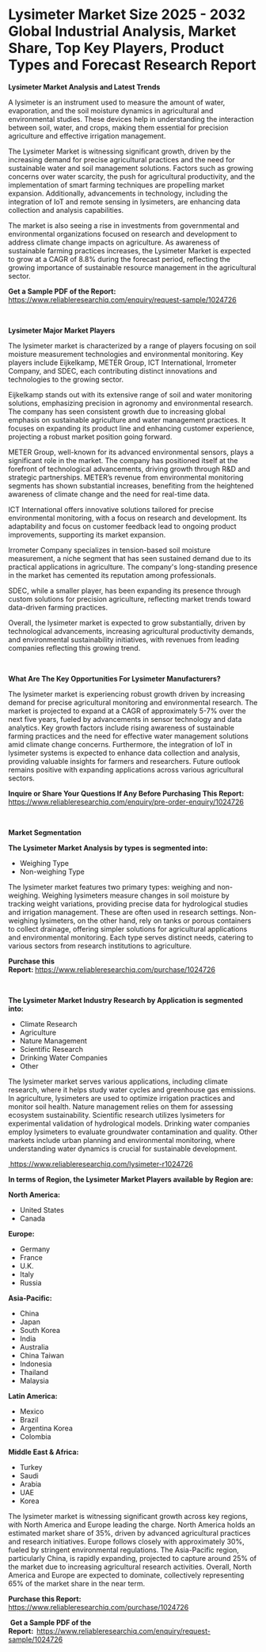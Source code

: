 <p><h1>Lysimeter Market Size 2025 - 2032 Global Industrial Analysis, Market Share, Top Key Players, Product Types and Forecast Research Report</h1></p><p><strong>Lysimeter Market Analysis and Latest Trends</strong></p>
<p><p>A lysimeter is an instrument used to measure the amount of water, evaporation, and the soil moisture dynamics in agricultural and environmental studies. These devices help in understanding the interaction between soil, water, and crops, making them essential for precision agriculture and effective irrigation management.</p><p>The Lysimeter Market is witnessing significant growth, driven by the increasing demand for precise agricultural practices and the need for sustainable water and soil management solutions. Factors such as growing concerns over water scarcity, the push for agricultural productivity, and the implementation of smart farming techniques are propelling market expansion. Additionally, advancements in technology, including the integration of IoT and remote sensing in lysimeters, are enhancing data collection and analysis capabilities.</p><p>The market is also seeing a rise in investments from governmental and environmental organizations focused on research and development to address climate change impacts on agriculture. As awareness of sustainable farming practices increases, the Lysimeter Market is expected to grow at a CAGR of 8.8% during the forecast period, reflecting the growing importance of sustainable resource management in the agricultural sector.</p></p>
<p><strong>Get a Sample PDF of the Report:&nbsp;</strong> <a href="https://www.reliableresearchiq.com/enquiry/request-sample/1024726?utm_campaign=3112&utm_medium=2&utm_source=Github&utm_content=ia&utm_term=17042025&utm_id=lysimeter">https://www.reliableresearchiq.com/enquiry/request-sample/1024726</a></p>
<p>&nbsp;</p>
<p><strong>Lysimeter Major Market Players</strong></p>
<p><p>The lysimeter market is characterized by a range of players focusing on soil moisture measurement technologies and environmental monitoring. Key players include Eijkelkamp, METER Group, ICT International, Irrometer Company, and SDEC, each contributing distinct innovations and technologies to the growing sector.</p><p>Eijkelkamp stands out with its extensive range of soil and water monitoring solutions, emphasizing precision in agronomy and environmental research. The company has seen consistent growth due to increasing global emphasis on sustainable agriculture and water management practices. It focuses on expanding its product line and enhancing customer experience, projecting a robust market position going forward.</p><p>METER Group, well-known for its advanced environmental sensors, plays a significant role in the market. The company has positioned itself at the forefront of technological advancements, driving growth through R&D and strategic partnerships. METER’s revenue from environmental monitoring segments has shown substantial increases, benefiting from the heightened awareness of climate change and the need for real-time data.</p><p>ICT International offers innovative solutions tailored for precise environmental monitoring, with a focus on research and development. Its adaptability and focus on customer feedback lead to ongoing product improvements, supporting its market expansion. </p><p>Irrometer Company specializes in tension-based soil moisture measurement, a niche segment that has seen sustained demand due to its practical applications in agriculture. The company's long-standing presence in the market has cemented its reputation among professionals.</p><p>SDEC, while a smaller player, has been expanding its presence through custom solutions for precision agriculture, reflecting market trends toward data-driven farming practices.</p><p>Overall, the lysimeter market is expected to grow substantially, driven by technological advancements, increasing agricultural productivity demands, and environmental sustainability initiatives, with revenues from leading companies reflecting this growing trend.</p></p>
<p>&nbsp;</p>
<p><strong>What Are The Key Opportunities For Lysimeter Manufacturers?</strong></p>
<p><p>The lysimeter market is experiencing robust growth driven by increasing demand for precise agricultural monitoring and environmental research. The market is projected to expand at a CAGR of approximately 5-7% over the next five years, fueled by advancements in sensor technology and data analytics. Key growth factors include rising awareness of sustainable farming practices and the need for effective water management solutions amid climate change concerns. Furthermore, the integration of IoT in lysimeter systems is expected to enhance data collection and analysis, providing valuable insights for farmers and researchers. Future outlook remains positive with expanding applications across various agricultural sectors.</p></p>
<p><strong>Inquire or Share Your Questions If Any Before Purchasing This Report:</strong> <a href="https://www.reliableresearchiq.com/enquiry/pre-order-enquiry/1024726?utm_campaign=3112&utm_medium=2&utm_source=Github&utm_content=ia&utm_term=17042025&utm_id=lysimeter">https://www.reliableresearchiq.com/enquiry/pre-order-enquiry/1024726</a></p>
<p>&nbsp;</p>
<p><strong>Market Segmentation</strong></p>
<p><strong>The Lysimeter Market Analysis by types is segmented into:</strong></p>
<p><ul><li>Weighing Type</li><li>Non-weighing Type</li></ul></p>
<p><p>The lysimeter market features two primary types: weighing and non-weighing. Weighing lysimeters measure changes in soil moisture by tracking weight variations, providing precise data for hydrological studies and irrigation management. These are often used in research settings. Non-weighing lysimeters, on the other hand, rely on tanks or porous containers to collect drainage, offering simpler solutions for agricultural applications and environmental monitoring. Each type serves distinct needs, catering to various sectors from research institutions to agriculture.</p></p>
<p><strong>Purchase this Report:&nbsp;</strong><a href="https://www.reliableresearchiq.com/purchase/1024726?utm_campaign=3112&utm_medium=2&utm_source=Github&utm_content=ia&utm_term=17042025&utm_id=lysimeter">https://www.reliableresearchiq.com/purchase/1024726</a></p>
<p>&nbsp;</p>
<p><strong>The Lysimeter Market Industry Research by Application is segmented into:</strong></p>
<p><ul><li>Climate Research</li><li>Agriculture</li><li>Nature Management</li><li>Scientific Research</li><li>Drinking Water Companies</li><li>Other</li></ul></p>
<p><p>The lysimeter market serves various applications, including climate research, where it helps study water cycles and greenhouse gas emissions. In agriculture, lysimeters are used to optimize irrigation practices and monitor soil health. Nature management relies on them for assessing ecosystem sustainability. Scientific research utilizes lysimeters for experimental validation of hydrological models. Drinking water companies employ lysimeters to evaluate groundwater contamination and quality. Other markets include urban planning and environmental monitoring, where understanding water dynamics is crucial for sustainable development.</p></p>
<p><a href="https://www.reliableresearchiq.com/lysimeter-r1024726?utm_campaign=3112&utm_medium=2&utm_source=Github&utm_content=ia&utm_term=17042025&utm_id=lysimeter">&nbsp;https://www.reliableresearchiq.com/lysimeter-r1024726</a></p>
<p><strong>In terms of Region, the Lysimeter Market Players available by Region are:</strong></p>
<p>
    <p> <strong> North America: </strong>
        <ul>
            <li>United States</li>
            <li>Canada</li>
        </ul>
        </p> 
    <p> <strong> Europe: </strong>
        <ul>
            <li>Germany</li>
            <li>France</li>
            <li>U.K.</li>
            <li>Italy</li>
            <li>Russia</li>
        </ul>
        </p> 
    <p> <strong> Asia-Pacific: </strong>
        <ul>
            <li>China</li>
            <li>Japan</li>
            <li>South Korea</li>
            <li>India</li>
            <li>Australia</li>
            <li>China Taiwan</li>
            <li>Indonesia</li>
            <li>Thailand</li>
            <li>Malaysia</li>
        </ul>
        </p> 
    <p> <strong> Latin America: </strong>
        <ul>
            <li>Mexico</li>
            <li>Brazil</li>
            <li>Argentina Korea</li>
            <li>Colombia</li>
        </ul>
        </p> 
    <p> <strong> Middle East & Africa: </strong>
        <ul>
            <li>Turkey</li>
            <li>Saudi</li>
            <li>Arabia</li>
            <li>UAE</li>
            <li>Korea</li>
        </ul>
    </p>
    </p>
<p><p>The lysimeter market is witnessing significant growth across key regions, with North America and Europe leading the charge. North America holds an estimated market share of 35%, driven by advanced agricultural practices and research initiatives. Europe follows closely with approximately 30%, fueled by stringent environmental regulations. The Asia-Pacific region, particularly China, is rapidly expanding, projected to capture around 25% of the market due to increasing agricultural research activities. Overall, North America and Europe are expected to dominate, collectively representing 65% of the market share in the near term.</p></p>
<p><strong>Purchase this Report: </strong><a href="https://www.reliableresearchiq.com/purchase/1024726?utm_campaign=3112&utm_medium=2&utm_source=Github&utm_content=ia&utm_term=17042025&utm_id=lysimeter">https://www.reliableresearchiq.com/purchase/1024726</a></p>
<p>&nbsp;<strong>Get a Sample PDF of the Report:&nbsp;&nbsp;</strong><a href="https://www.reliableresearchiq.com/enquiry/request-sample/1024726?utm_campaign=3112&utm_medium=2&utm_source=Github&utm_content=ia&utm_term=17042025&utm_id=lysimeter">https://www.reliableresearchiq.com/enquiry/request-sample/1024726</a></p>
<p><strong></strong></p>
<p><p></p><p></p><p></p></p>